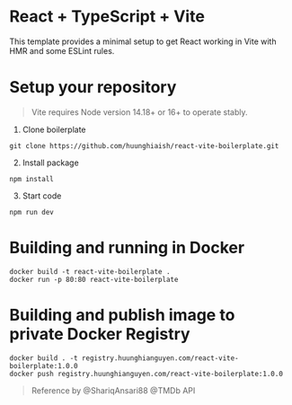 # React + TypeScript + Vite

This template provides a minimal setup to get React working in Vite with HMR and some ESLint rules.

# Setup your repository
> Vite requires Node version 14.18+ or 16+ to operate stably.

1. Clone boilerplate

```shell
git clone https://github.com/huunghiaish/react-vite-boilerplate.git
```

2. Install package

```shell
npm install
```
3. Start code

```shell
npm run dev
```
# Building and running in Docker
```shell
docker build -t react-vite-boilerplate .
docker run -p 80:80 react-vite-boilerplate
```
# Building and publish image to private Docker Registry
```shell
docker build . -t registry.huunghianguyen.com/react-vite-boilerplate:1.0.0
docker push registry.huunghianguyen.com/react-vite-boilerplate:1.0.0
```

> Reference by @ShariqAnsari88 @TMDb API